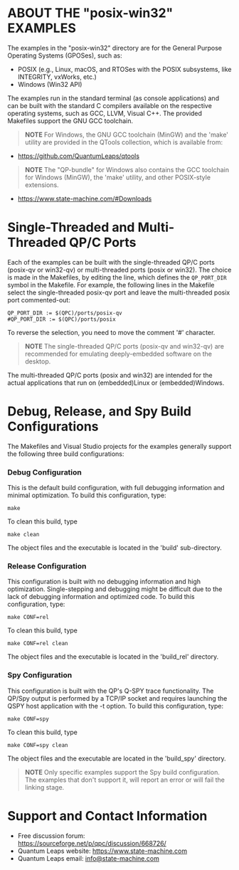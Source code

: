 # ABOUT THE "posix-win32" EXAMPLES
The examples in the "posix-win32" directory are for the General Purpose
Operating Systems (GPOSes), such as:

- POSIX (e.g., Linux, macOS, and RTOSes with the
POSIX subsystems, like INTEGRITY, vxWorks, etc.)
- Windows (Win32 API)

The examples run in the standard terminal (as console applications)
and can be built with the standard C compilers available on the
respective operating systems, such as GCC, LLVM, Visual C++. The provided Makefiles support the GNU GCC toolchain.

> **NOTE**
For Windows, the GNU GCC toolchain (MinGW) and the 'make' utility are
provided in the QTools collection, which is available from:

- https://github.com/QuantumLeaps/qtools

> **NOTE**
The "QP-bundle" for Windows also contains the GCC toolchain for Windows
(MinGW), the 'make' utility, and other POSIX-style extensions.

- https://www.state-machine.com/#Downloads


# Single-Threaded and Multi-Threaded QP/C Ports
Each of the examples can be built with the single-threaded QP/C ports
(posix-qv or win32-qv) or multi-threaded ports (posix or win32). The choice
is made in the Makefiles, by editing the line, which defines the
`QP_PORT_DIR` symbol in the Makefile. For example, the following lines
in the Makefile select the single-threaded posix-qv port and leave the
multi-threaded posix port commented-out:

```
QP_PORT_DIR := $(QPC)/ports/posix-qv
#QP_PORT_DIR := $(QPC)/ports/posix
```

To reverse the selection, you need to move the comment '#' character.

> **NOTE**
The single-threaded QP/C ports (posix-qv and win32-qv) are recommended for
emulating deeply-embedded software on the desktop.

The multi-threaded QP/C ports (posix and win32) are intended for the
actual applications that run on (embedded)Linux or (embedded)Windows.


# Debug, Release, and Spy Build Configurations
The Makefiles and Visual Studio projects for the examples generally
support the following three build configurations:

### Debug Configuration
This is the default build configuration, with full debugging information and
minimal optimization. To build this configuration, type:

```
make
```

To clean this build, type

```
make clean
```

The object files and the executable is located in the 'build' sub-directory.


### Release Configuration
This configuration is built with no debugging information and high
optimization. Single-stepping and debugging might be difficult due
to the lack of debugging information and optimized code. To build
this configuration, type:

```
make CONF=rel
```

To clean this build, type

```
make CONF=rel clean
```

The object files and the executable is located in the 'build_rel' directory.

### Spy Configuration
This configuration is built with the QP's Q-SPY trace functionality.
The QP/Spy output is performed by a TCP/IP socket and requires launching
the QSPY host application with the -t option. To build this configuration,
type:

```
make CONF=spy
```

To clean this build, type

```
make CONF=spy clean
```

The object files and the executable are located in the 'build_spy' directory.

> **NOTE**
Only specific examples support the Spy build configuration. The examples
that don't support it, will report an error or will fail the linking stage.


# Support and Contact Information
- Free discussion forum: https://sourceforge.net/p/qpc/discussion/668726/
- Quantum Leaps website: https://www.state-machine.com
- Quantum Leaps email: info@state-machine.com
